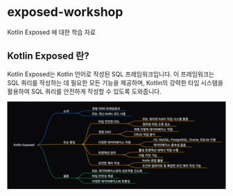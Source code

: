 # exposed-workshop

Kotlin Exposed 에 대한 학습 자료

## Kotlin Exposed 란?

Kotlin Exposed는 Kotlin 언어로 작성된 SQL 프레임워크입니다. 이 프레임워크는 SQL 쿼리를 작성하는 데 필요한 모든 기능을 제공하며, Kotlin의 강력한 타입 시스템을 활용하여 SQL 쿼리를 안전하게 작성할 수 있도록 도와줍니다.

![Kotlin Exposed Mindmap](doc/exposed-mindmap-felo-ai.jpg)
